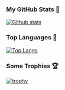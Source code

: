 ### My GitHub Stats 🐥
[![Github stats](https://github-readme-stats.vercel.app/api?username=MelidaZ&theme=yeblu&count_private=true&include_all_commits=true)](#)

### Top Languages 🎲
[![Top Langs](https://github-readme-stats.vercel.app/api/top-langs/?username=MeliaZ&layout=compact)](#)

### Some Trophies 🏆
[![trophy](https://github-profile-trophy.vercel.app/?username=MelidaZ&theme=nord)](#)
